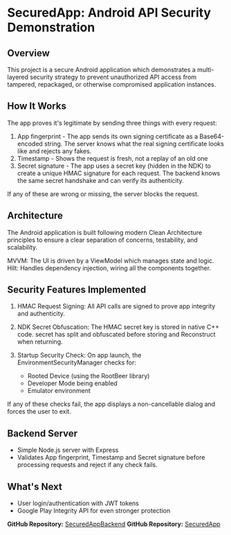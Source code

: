 # SecuredApp: Android API Security Demonstration

## Overview

This project is a secure Android application which demonstrates a multi-layered security strategy 
to prevent unauthorized API access from tampered, repackaged, or otherwise compromised application 
instances.

##  How It Works

The app proves it's legitimate by sending three things with every request:

1. App fingerprint - The app sends its own signing certificate as a Base64-encoded string. The 
   server knows what the real signing certificate looks like and rejects any fakes.
2. Timestamp - Shows the request is fresh, not a replay of an old one
3. Secret signature - The app uses a secret key (hidden in the NDK) to create a unique HMAC 
   signature for each request. The backend knows the same secret handshake and can verify its authenticity.

If any of these are wrong or missing, the server blocks the request.

##  Architecture

The Android application is built following modern Clean Architecture principles to ensure a clear 
separation of concerns, testability, and scalability.

MVVM: The UI is driven by a ViewModel which manages state and logic.
Hilt: Handles dependency injection, wiring all the components together.

##  Security Features Implemented

1. HMAC Request Signing: All API calls are signed to prove app integrity and authenticity.

2. NDK Secret Obfuscation: The HMAC secret key is stored in native C++ code. secret has split and 
obfuscated before storing and Reconstruct when returning.

3. Startup Security Check: On app launch, the EnvironmentSecurityManager checks for:
   - Rooted Device (using the RootBeer library)
   - Developer Mode being enabled
   - Emulator environment

If any of these checks fail, the app displays a non-cancellable dialog and forces the user to exit.

##  Backend Server
   - Simple Node.js server with Express
   - Validates App fingerprint, Timestamp and Secret signature before processing requests and reject 
     if any check fails.

##  What's Next
   - User login/authentication with JWT tokens
   - Google Play Integrity API for even stronger protection

**GitHub Repository:** [SecuredAppBackend](https://github.com/shan-lak/SecuredAppBackend)
**GitHub Repository:** [SecuredApp](https://github.com/shan-lak/SecuredApp)




